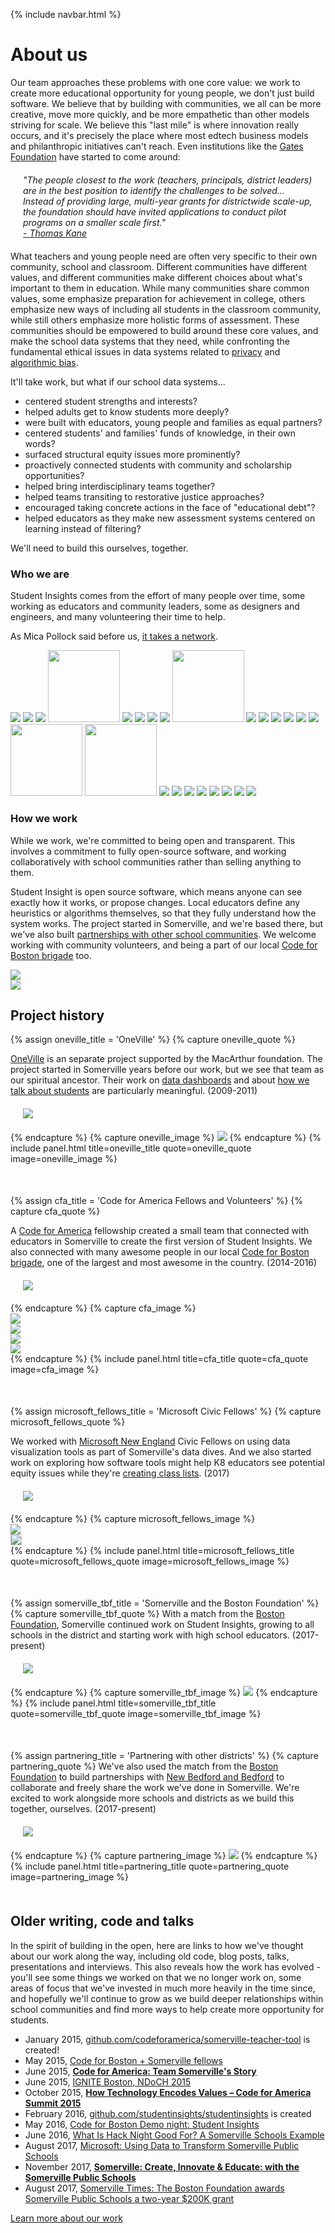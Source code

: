 {% include navbar.html %}

# About us
Our team approaches these problems with one core value: we work to create more educational opportunity for young people, we don't just build software.  We believe that by building with communities, we all can be more creative, move more quickly, and be more empathetic than other models striving for scale.  We believe this "last mile" is where innovation really occurs, and it's precisely the place where most edtech business models and philanthropic initiatives can't reach.  Even institutions like the [Gates Foundation](https://www.educationnext.org/develop-validate-scale-lessons-gates-foundation-effective-teaching-strategy/) have started to come around:

<div style="margin: 20px;"><i>
  <p>"The people closest to the work (teachers, principals, district leaders) are in the best position to identify the challenges to be solved... Instead of providing large, multi-year grants for districtwide scale-up, the foundation should have invited applications to conduct pilot programs on a smaller scale first."<a href="pals.html" style="display: block;">- Thomas Kane</a></p>
</i>
</div>


What teachers and young people need are often very specific to their own community, school and classroom.  Different communities have different values, and different communities make different choices about what's important to them in education.  While many communities share common values, some emphasize preparation for achievement in college, others emphasize new ways of including all students in the classroom community, while still others emphasize more holistic forms of assessment.  These communities should be empowered to build around these core values, and make the school data systems that they need, while confronting the fundamental ethical issues in data systems related to [privacy](https://www.studentprivacymatters.org/) and [algorithmic bias](https://www.ajlunited.org/).

It'll take work, but what if our school data systems...

<ul class="PlainList">
  <li class="PlainList-item">centered student strengths and interests?</li>
  <li class="PlainList-item">helped adults get to know students more deeply?</li>
  <li class="PlainList-item">were built with educators, young people and families as equal partners?</li>
  <li class="PlainList-item">centered students' and families' funds of knowledge, in their own words?</li>
  <li class="PlainList-item">surfaced structural equity issues more prominently?</li>
  <li class="PlainList-item">proactively connected students with community and scholarship opportunities?</li>
  <li class="PlainList-item">helped bring interdisciplinary teams together?</li>
  <li class="PlainList-item">helped teams transiting to restorative justice approaches?</li>
  <li class="PlainList-item">encouraged taking concrete actions in the face of "educational debt"?</li>
  <li class="PlainList-item">helped educators as they make new assessment systems centered on learning instead of filtering?</li>
</ul>

We'll need to build this ourselves, together.

### Who we are
Student Insights comes from the effort of many people over time, some working as educators and community leaders, some as designers and engineers, and many volunteering their time to help.

As Mica Pollock said before us, [it takes a network]({{site.links.takes_a_network}}).

<img src="https://avatars0.githubusercontent.com/u/3209501?s=115&v=4" />
<img src="https://avatars3.githubusercontent.com/u/1334815?s=115&v=4" />
<img src="https://avatars0.githubusercontent.com/u/4615904?s=115&v=4" />
<img src="img/uri-talk.png" width="115" />
<img src="https://avatars1.githubusercontent.com/u/1056957?s=115&v=4" />
<img src="https://avatars1.githubusercontent.com/u/1514487?s=115&v=4" />
<img src="https://avatars1.githubusercontent.com/u/2595259?s=115&v=4" />
<img src="https://avatars0.githubusercontent.com/u/8533377?s=115&v=4" />
<img src="img/jill.jpg" width="115" />
<img src="https://avatars0.githubusercontent.com/u/1547934?s=115&v=4" />
<img src="https://avatars2.githubusercontent.com/u/638809?s=115&v=4" />
<img src="https://avatars2.githubusercontent.com/u/2916661?s=115&v=4" />
<img src="https://avatars0.githubusercontent.com/u/19398192?s=115&v=4" />
<img src="https://avatars2.githubusercontent.com/u/4649503?s=115&v=4" />
<img src="https://avatars0.githubusercontent.com/u/3846783?s=115&v=4" />
<img src="img/ihsaan.jpg" width="115" />
<img src="img/aaron.jpg" width="115" />
<img src="https://avatars3.githubusercontent.com/u/1735650?s=115&v=4" />
<img src="https://avatars0.githubusercontent.com/u/14283667?s=115&v=4" />
<img src="https://avatars0.githubusercontent.com/u/10509931?s=115&v=4" />
<img src="https://avatars2.githubusercontent.com/u/11449339?s=115&v=4" />
<img src="https://avatars1.githubusercontent.com/u/330247?s=115&v=4" />
<img src="https://avatars1.githubusercontent.com/u/7103652?s=115&v=4" />
<img src="https://avatars2.githubusercontent.com/u/13981224?s=115&v=4" />
<img src="https://avatars0.githubusercontent.com/u/2357755?s=115&v=4" />



### How we work
While we work, we're committed to being open and transparent.  This involves a commitment to fully open-source software, and working collaboratively with school communities rather than selling anything to them.

Student Insight is open source software, which means anyone can see exactly how it works, or propose changes.  Local educators define any heuristics or algorithms themselves, so that they fully understand how the system works.  The project started in Somerville, and we're based there, but we've also built [partnerships with other school communities](school-partnerships.md).  We welcome working with community volunteers, and being a part of our local [Code for Boston brigade]({{site.link.code_for_boston}}) too.

<div class="DoubleImage">
  <div class="DoubleImage-small"><img src="img/github.png" /></div>
  <div class="DoubleImage-big"><img src="img/code.png" /></div>
</div>


## Project history
<style>
  @media (max-width: 600px) {
    .ProjectHistory-section {
      margin-bottom: 20px;
    }
  }
  @media (min-width: 600px) {
    .ProjectHistory-section {
      margin-bottom: 50px;
    }
  }
</style>
<section class="ProjectHistory-section">
  {% assign oneville_title = 'OneVille' %}
  {% capture oneville_quote %}
    <p><a href="{{site.links.oneville}}">OneVille</a> is an separate project supported by the MacArthur foundation.  The project started in Somerville years before our work, but we see that team as our spiritual ancestor.  Their work on <a href="{{site.links.oneville_dashboards}}">data dashboards</a> and about <a href="{{site.links.schooltalk}}">how we talk about students</a> are particularly meaningful. (2009-2011)</p>
    <div style="margin: 20px;"><img src="img/logos/macfound.svg" /></div>
  {% endcapture %}
  {% capture oneville_image %}
    <img src="img/oneville.jpg" />
  {% endcapture %}
  {% include panel.html title=oneville_title quote=oneville_quote image=oneville_image %}
</section>

<section class="ProjectHistory-section">
  {% assign cfa_title = 'Code for America Fellows and Volunteers' %}
  {% capture cfa_quote %}
    <p>A <a href="{{site.links.code_for_america}}">Code for America</a> fellowship created a small team that connected with educators in Somerville to create the first version of Student Insights.  We also connected with many awesome people in our local <a href="{{site.links.code_for_boston}}">Code for Boston brigade</a>, one of the largest and most awesome in the country. (2014-2016)</p>
    <div style="margin: 20px;"><img src="img/logos/cfa-logo-color.png" /></div>
  {% endcapture %}
  {% capture cfa_image %}
    <div class="QuadImage">
      <div class="DoubleImage">
        <div class="DoubleImage-small"><img src="img/cfa-crew.png" /></div>
        <div class="DoubleImage-small"><img src="img/escs-early-childhood.png" /></div>
      </div>
      <div class="DoubleImage">
        <div class="DoubleImage-small"><img src="img/somerstat.jpg" /></div>
        <div class="DoubleImage-small"><img src="img/cfb2.jpg" /></div>
      </div>
    </div>
  {% endcapture %}
  {% include panel.html title=cfa_title quote=cfa_quote image=cfa_image %}
</section>

<section class="ProjectHistory-section">
  {% assign microsoft_fellows_title = 'Microsoft Civic Fellows' %}
  {% capture microsoft_fellows_quote %}
    <p>We worked with <a href="{{site.links.microsoft_new_england}}">Microsoft New England</a> Civic Fellows on using data visualization tools as part of Somerville's data dives.  And we also started work on exploring how software tools might help K8 educators see potential equity issues while they're <a href="todo.html">creating class lists</a>. (2017)</p>
    <div style="margin: 20px;"><img src="img/logos/microsoft-new-england.png" /></div>
  {% endcapture %}
  {% capture microsoft_fellows_image %}
    <div class="DoubleImage">
      <div class="DoubleImage-small"><img src="img/uri-charts.jpg" /></div>
      <div class="DoubleImage-small"><img src="img/class-list-prototype.png" style="border: 1px solid #ccc;" /></div>
    </div>
  {% endcapture %}
  {% include panel.html title=microsoft_fellows_title quote=microsoft_fellows_quote image=microsoft_fellows_image %}
</section>

<section class="ProjectHistory-section">
  {% assign somerville_tbf_title = 'Somerville and the Boston Foundation' %}
  {% capture somerville_tbf_quote %}
    With a match from the <a href="{{site.links.boston_foundation}}">Boston Foundation</a>, Somerville continued work on Student Insights, growing to all schools in the district and starting work with high school educators. (2017-present)
    <div style="margin: 20px;"><img src="img/logos/boston-foundation.png" /></div>
  {% endcapture %}
  {% capture somerville_tbf_image %}
    <img src="img/alex-and-uri.png" />
  {% endcapture %}
  {% include panel.html title=somerville_tbf_title quote=somerville_tbf_quote image=somerville_tbf_image %}
</section>

<section class="ProjectHistory-section">
  {% assign partnering_title = 'Partnering with other districts' %}
  {% capture partnering_quote %}
    We've also used the match from the <a href="{{site.links.boston_foundation}}">Boston Foundation</a> to build partnerships with <a href="school-partnerships.html">New Bedford and Bedford</a> to collaborate and freely share the work we've done in Somerville.  We're excited to work alongside more schools and districts as we build this together, ourselves. (2017-present)
    <div style="margin: 20px;"><img src="img/logos/boston-foundation.png" /></div>
  {% endcapture %}
  {% capture partnering_image %}
    <img src="img/escs-early-childhood.png" />
  {% endcapture %}
  {% include panel.html title=partnering_title quote=partnering_quote image=partnering_image %}
</section>


## Older writing, code and talks
In the spirit of building in the open, here are links to how we've thought about our work along the way, including old code, blog posts, talks, presentations and interviews.  This also reveals how the work has evolved - you'll see some things we worked on that we no longer work on, some areas of focus that we've invested in much more heavily in the time since, and hopefully we'll continue to grow as we build deeper relationships within school communities and find more ways to help create more opportunity for students.

- January 2015, [github.com/codeforamerica/somerville-teacher-tool](https://github.com/codeforamerica/somerville-teacher-tool/commit/599e6ac6d78dbecf25eed3ad4d916ff557c34fbd) is created!
- May 2015, [Code for Boston + Somerville fellows](https://docs.google.com/presentation/d/10SNXrZRwEIEC2CRn_mGS-V3KwtSuKUYkhGxYVa_moBE/edit#slide=id.g9acc1481b_0_0)
- June 2015, [**Code for America: Team Somerville's Story**](http://codeforamerica.github.io/somerville-story/)
- June 2015, [IGNITE Boston, NDoCH 2015](https://www.youtube.com/watch?v=CEZnDKtkhyI)
- October 2015, [**How Technology Encodes Values – Code for America Summit 2015**](https://www.youtube.com/watch?v=MzhKX49Pi0Q)
- February 2016, [github.com/studentinsights/studentinsights](https://github.com/studentinsights/studentinsights) is created
- May 2016, [Code for Boston Demo night: Student Insights](https://docs.google.com/presentation/d/1El6ByztkdkCuYnV7KLehV7zBvcfk-vUDL5vF_YxIcVE/edit#slide=id.p)
- June 2016, [What Is Hack Night Good For? A Somerville Schools Example](http://www.alexsoble.com/2016/06/06/what-hack-night-is-good-for-somerville.html)
- August 2017, [Microsoft: Using Data to Transform Somerville Public Schools](https://blogs.microsoft.com/newengland/2017/08/17/using-data-to-transform-somerville-public-schools/)
- November 2017, [**Somerville: Create, Innovate & Educate: with the Somerville Public Schools**](http://www.somerville.k12.ma.us/files/create-innovate-educate-somerville-public-school-nov-20-2017)
- August 2017, [Somerville Times: The Boston Foundation awards Somerville Public Schools a two-year $200K grant](http://www.thesomervilletimes.com/archives/78104)



<a href="our-work.html" class="btn">Learn more about our work</a>
